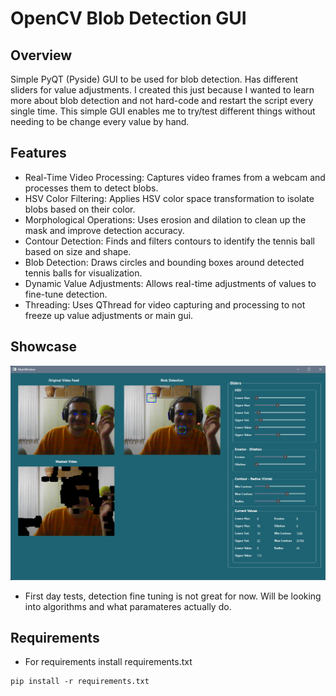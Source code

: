 # OpenCV Blob Detection GUI

## Overview
Simple PyQT (Pyside) GUI to be used for blob detection. Has different sliders for value adjustments. 
I created this just because I wanted to learn more about blob detection and not hard-code and restart the script every single time.
This simple GUI enables me to try/test different things without needing to be change every value by hand.

## Features
- Real-Time Video Processing: Captures video frames from a webcam and processes them to detect blobs.
- HSV Color Filtering: Applies HSV color space transformation to isolate blobs based on their color.
- Morphological Operations: Uses erosion and dilation to clean up the mask and improve detection accuracy.
- Contour Detection: Finds and filters contours to identify the tennis ball based on size and shape.
- Blob Detection: Draws circles and bounding boxes around detected tennis balls for visualization.
- Dynamic Value Adjustments: Allows real-time adjustments of values to fine-tune detection.
- Threading: Uses QThread for video capturing and processing to not freeze up value adjustments or main gui.


## Showcase
![first phase testing](img/image.png)
- First day tests, detection fine tuning is not great for now. Will be looking into algorithms and what paramateres actually do.

## Requirements
- For requirements install requirements.txt
```
pip install -r requirements.txt
```

